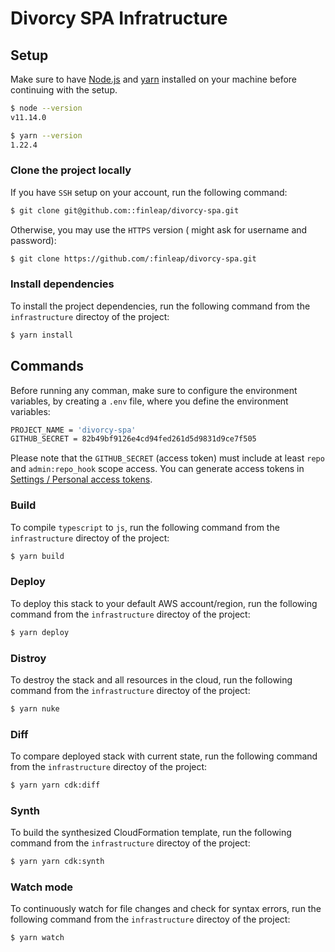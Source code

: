 # Divorcy SPA Infratructure

## Setup

Make sure to have [Node.js](https://nodejs.org) and [yarn](https://yarnpkg.com) installed on your machine before continuing with the setup.

```bash
$ node --version
v11.14.0

$ yarn --version
1.22.4
```

### Clone the project locally

If you have `SSH` setup on your account, run the following command:

```bash
$ git clone git@github.com::finleap/divorcy-spa.git
```

Otherwise, you may use the `HTTPS` version ( might ask for username and password):

```bash
$ git clone https://github.com/:finleap/divorcy-spa.git
```

### Install dependencies

To install the project dependencies, run the following command from the `infrastructure` directoy of the project:

```bash
$ yarn install
```

## Commands

Before running any comman, make sure to configure the environment variables, by creating a `.env` file, where you define the environment variables:

```bash
PROJECT_NAME = 'divorcy-spa'
GITHUB_SECRET = 82b49bf9126e4cd94fed261d5d9831d9ce7f505
```

Please note that the `GITHUB_SECRET` (access token) must include at least `repo` and `admin:repo_hook` scope access. You can generate access tokens in [Settings / Personal access tokens](https://github.com/settings/tokens/).

### Build

To compile `typescript` to `js`, run the following command from the `infrastructure` directoy of the project:

```bash
$ yarn build
```

### Deploy

To deploy this stack to your default AWS account/region, run the following command from the `infrastructure` directoy of the project:

```bash
$ yarn deploy
```

### Distroy

To destroy the stack and all resources in the cloud, run the following command from the `infrastructure` directoy of the project:

```bash
$ yarn nuke
```

### Diff

To compare deployed stack with current state, run the following command from the `infrastructure` directoy of the project:

```bash
$ yarn yarn cdk:diff
```

### Synth

To build the synthesized CloudFormation template, run the following command from the `infrastructure` directoy of the project:

```bash
$ yarn yarn cdk:synth
```

### Watch mode

To continuously watch for file changes and check for syntax errors, run the following command from the `infrastructure` directoy of the project:

```bash
$ yarn watch
```
